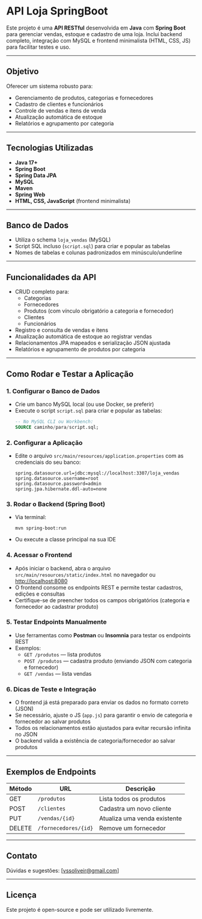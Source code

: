 # API Loja SpringBoot

Este projeto é uma **API RESTful** desenvolvida em **Java** com **Spring Boot** para gerenciar vendas, estoque e cadastro de uma loja. Inclui backend completo, integração com MySQL e frontend minimalista (HTML, CSS, JS) para facilitar testes e uso.

---

## Objetivo

Oferecer um sistema robusto para:
- Gerenciamento de produtos, categorias e fornecedores
- Cadastro de clientes e funcionários
- Controle de vendas e itens de venda
- Atualização automática de estoque
- Relatórios e agrupamento por categoria

---

## Tecnologias Utilizadas

- **Java 17+**
- **Spring Boot**
- **Spring Data JPA**
- **MySQL**
- **Maven**
- **Spring Web**
- **HTML, CSS, JavaScript** (frontend minimalista)

---

## Banco de Dados

- Utiliza o schema `loja_vendas` (MySQL)
- Script SQL incluso (`script.sql`) para criar e popular as tabelas
- Nomes de tabelas e colunas padronizados em minúsculo/underline

---

## Funcionalidades da API

- CRUD completo para:
  - Categorias
  - Fornecedores
  - Produtos (com vínculo obrigatório a categoria e fornecedor)
  - Clientes
  - Funcionários
- Registro e consulta de vendas e itens
- Atualização automática de estoque ao registrar vendas
- Relacionamentos JPA mapeados e serialização JSON ajustada
- Relatórios e agrupamento de produtos por categoria

---

## Como Rodar e Testar a Aplicação

### 1. Configurar o Banco de Dados

- Crie um banco MySQL local (ou use Docker, se preferir)
- Execute o script `script.sql` para criar e popular as tabelas:
  ```sql
  -- No MySQL CLI ou Workbench:
  SOURCE caminho/para/script.sql;
  ```

### 2. Configurar a Aplicação

- Edite o arquivo `src/main/resources/application.properties` com as credenciais do seu banco:
  ```properties
  spring.datasource.url=jdbc:mysql://localhost:3307/loja_vendas
  spring.datasource.username=root
  spring.datasource.password=admin
  spring.jpa.hibernate.ddl-auto=none
  ```

### 3. Rodar o Backend (Spring Boot)

- Via terminal:
  ```shell
  mvn spring-boot:run
  ```
- Ou execute a classe principal na sua IDE

### 4. Acessar o Frontend

- Após iniciar o backend, abra o arquivo `src/main/resources/static/index.html` no navegador ou [http://localhost:8080](http://localhost:8080)
- O frontend consome os endpoints REST e permite testar cadastros, edições e consultas
- Certifique-se de preencher todos os campos obrigatórios (categoria e fornecedor ao cadastrar produto)

### 5. Testar Endpoints Manualmente

- Use ferramentas como **Postman** ou **Insomnia** para testar os endpoints REST
- Exemplos:
  - `GET /produtos` — lista produtos
  - `POST /produtos` — cadastra produto (enviando JSON com categoria e fornecedor)
  - `GET /vendas` — lista vendas

### 6. Dicas de Teste e Integração

- O frontend já está preparado para enviar os dados no formato correto (JSON)
- Se necessário, ajuste o JS (`app.js`) para garantir o envio de categoria e fornecedor ao salvar produtos
- Todos os relacionamentos estão ajustados para evitar recursão infinita no JSON
- O backend valida a existência de categoria/fornecedor ao salvar produtos

---

## Exemplos de Endpoints

| Método | URL                  | Descrição                   |
|--------|----------------------|-----------------------------|
| GET    | `/produtos`          | Lista todos os produtos      |
| POST   | `/clientes`          | Cadastra um novo cliente     |
| PUT    | `/vendas/{id}`       | Atualiza uma venda existente |
| DELETE | `/fornecedores/{id}` | Remove um fornecedor         |

---

## Contato

Dúvidas e sugestões: [vssoliveir@gmail.com]

---

## Licença

Este projeto é open-source e pode ser utilizado livremente.
